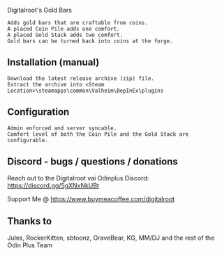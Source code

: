 Digitalroot's Gold Bars

```
Adds gold bars that are craftable from coins.
A placed Coin Pile adds one comfort.
A placed Gold Stack adds two comfort.
Gold bars can be turned back into coins at the forge.
```

## Installation (manual)

    Download the latest release archive (zip) file.
    Extract the archive into <Steam Location>\steamapps\common\Valheim\BepInEx\plugins

## Configuration

    Admin enforced and server syncable.
    Comfort level of both the Coin Pile and the Gold Stack are configurable.


## Discord - bugs / questions / donations
Reach out to the Digitalroot vai Odinplus Discord: https://discord.gg/5gXNxNkUBt

Support Me @ https://www.buymeacoffee.com/digitalroot

## Thanks to

Jules, RockerKitten, sbtoonz, GraveBear, KG, MM/DJ and the rest of the Odin Plus Team



